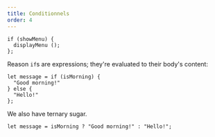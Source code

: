 ```yaml
---
title: Conditionnels
order: 4
---
```


```reason
if (showMenu) {
  displayMenu ();
};
```

Reason `if`s are expressions; they're evaluated to their body's content:

```reason
let message = if (isMorning) {
  "Good morning!"
} else {
  "Hello!"
};
```

We also have ternary sugar.

```reason
let message = isMorning ? "Good morning!" : "Hello!";
```
